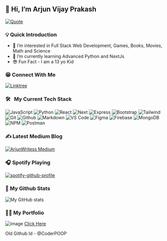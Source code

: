 ## 👋 Hi, I’m Arjun Vijay Prakash

[![Quote](https://quotes-github-readme.vercel.app/api?type=horizontal&theme=catppuccin)](https://github.com/piyushsuthar/github-readme-quotes)

### 💡 Quick Introduction
- 👀 I’m interested in Full Stack Web Development, Games, Books, Movies, Math and Science
- 🌱 I’m currently learning Advanced Python and NextJs
- 😎 Fun Fact - I am a 13 yo Kid

### 😁 Connect With Me
[![Linktree](https://img.shields.io/badge/linktree-0077B5?style=for-the-badge&logo=linktree&logoColor=white)](https://linktr.ee/ArjunCodess)

### 🛠 &nbsp; My Current Tech Stack

![JavaScript](https://img.shields.io/badge/JavaScript-grey?style=for-the-badge&logo=javascript)
![Python](https://img.shields.io/badge/python-grey?style=for-the-badge&logo=python)
![React](https://img.shields.io/badge/react-grey?style=for-the-badge&logo=react)
![Next](https://img.shields.io/badge/next-grey?style=for-the-badge&logo=next.js)
![Express](https://img.shields.io/badge/express-grey?style=for-the-badge&logo=express)
![Bootstrap](https://img.shields.io/badge/bootstrap-grey?style=for-the-badge&logo=bootstrap)
![Tailwind](https://img.shields.io/badge/tailwind-grey?style=for-the-badge&logo=tailwindcss)
![Git](https://img.shields.io/badge/git-grey?style=for-the-badge&logo=git)
![Github](https://img.shields.io/badge/github-grey?style=for-the-badge&logo=github)
![Markdown](https://img.shields.io/badge/markdown-grey?style=for-the-badge&logo=markdown)
![VS Code](https://img.shields.io/badge/visual%20studio%20code-grey?style=for-the-badge&logo=visualstudiocode)
![Figma](https://img.shields.io/badge/figma-grey?style=for-the-badge&logo=figma)
![Firebase](https://img.shields.io/badge/firebase-grey?style=for-the-badge&logo=firebase)
![MongoDB](https://img.shields.io/badge/mongo%20db-grey?style=for-the-badge&logo=mongodb)
![NPM](https://img.shields.io/badge/npm-grey?style=for-the-badge&logo=npm)
![Postman](https://img.shields.io/badge/postman-grey?style=for-the-badge&logo=postman)

### ✍️ Latest Medium Blog
[![ArjunWritess Medium](https://github-readme-medium.vercel.app/?username=arjunwritess)](https://medium.com/@arjunwritess)

### 🎧 Spotify Playing
[![spotify-github-profile](https://spotify-github-profile.vercel.app/api/view?uid=317m5xchonv6y2hkzcxtuxfbb2ae&cover_image=true&theme=default&show_offline=true&background_color=121212&interchange=true)](https://spotify-github-profile.vercel.app/api/view?uid=317m5xchonv6y2hkzcxtuxfbb2ae&redirect=true)

### 💯 My Github Stats
![My GitHub stats](https://github-readme-stats.vercel.app/api?username=arjuncodess)

### 👨‍💻 My Portfolio
![image](https://github.com/ArjunCodess/ArjunCodess/assets/137415649/fd80b08c-80e4-47c5-a371-8f72b86634db)
[Click Here](https://arjundev-portfolio.vercel.app/)

Old Github Id - @CoderPOOP
